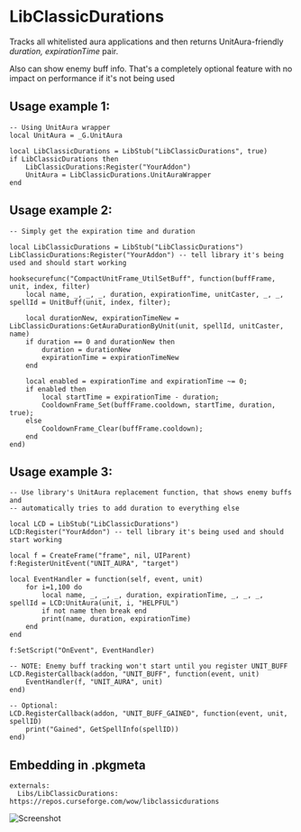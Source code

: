 # LibClassicDurations

Tracks all whitelisted aura applications and then returns UnitAura-friendly _duration, expirationTime_ pair.

Also can show enemy buff info. That's a completely optional feature with no impact on performance if it's not being used

Usage example 1:
-----------------

    -- Using UnitAura wrapper
    local UnitAura = _G.UnitAura

    local LibClassicDurations = LibStub("LibClassicDurations", true)
    if LibClassicDurations then
        LibClassicDurations:Register("YourAddon")
        UnitAura = LibClassicDurations.UnitAuraWrapper
    end

Usage example 2:
-----------------

    -- Simply get the expiration time and duration

    local LibClassicDurations = LibStub("LibClassicDurations")
    LibClassicDurations:Register("YourAddon") -- tell library it's being used and should start working

    hooksecurefunc("CompactUnitFrame_UtilSetBuff", function(buffFrame, unit, index, filter)
        local name, _, _, _, duration, expirationTime, unitCaster, _, _, spellId = UnitBuff(unit, index, filter);

        local durationNew, expirationTimeNew = LibClassicDurations:GetAuraDurationByUnit(unit, spellId, unitCaster, name)
        if duration == 0 and durationNew then
            duration = durationNew
            expirationTime = expirationTimeNew
        end

        local enabled = expirationTime and expirationTime ~= 0;
        if enabled then
            local startTime = expirationTime - duration;
            CooldownFrame_Set(buffFrame.cooldown, startTime, duration, true);
        else
            CooldownFrame_Clear(buffFrame.cooldown);
        end
    end)

Usage example 3:
-----------------

    -- Use library's UnitAura replacement function, that shows enemy buffs and
    -- automatically tries to add duration to everything else

    local LCD = LibStub("LibClassicDurations")
    LCD:Register("YourAddon") -- tell library it's being used and should start working

    local f = CreateFrame("frame", nil, UIParent)
    f:RegisterUnitEvent("UNIT_AURA", "target")

    local EventHandler = function(self, event, unit)
        for i=1,100 do
            local name, _, _, _, duration, expirationTime, _, _, _, spellId = LCD:UnitAura(unit, i, "HELPFUL")
            if not name then break end
            print(name, duration, expirationTime)
        end
    end

    f:SetScript("OnEvent", EventHandler)

    -- NOTE: Enemy buff tracking won't start until you register UNIT_BUFF
    LCD.RegisterCallback(addon, "UNIT_BUFF", function(event, unit)
        EventHandler(f, "UNIT_AURA", unit)
    end)

    -- Optional:
    LCD.RegisterCallback(addon, "UNIT_BUFF_GAINED", function(event, unit, spellID)
        print("Gained", GetSpellInfo(spellID))
    end)


Embedding in .pkgmeta
--------------------------

    externals:
      Libs/LibClassicDurations: https://repos.curseforge.com/wow/libclassicdurations


![Screenshot](https://i.imgur.com/ZE6IWys.jpg)